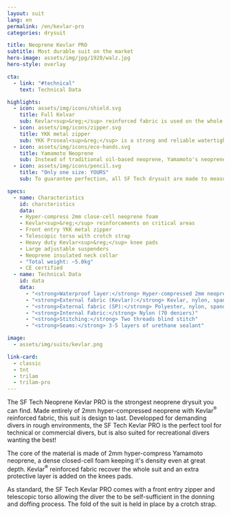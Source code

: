 ```yaml
---
layout: suit
lang: en
permalink: /en/kevlar-pro
categories: drysuit

title: Neoprene Kevlar PRO
subtitle: Most durable suit on the market
hero-image: assets/img/jpg/1920/walz.jpg
hero-style: overlay

cta:
  - link: "#technical"
    text: Technical Data

highlights:
  - icon: assets/img/icons/shield.svg
    title: Full Kelvar
    sub: Kevlar<sup>&reg;</sup> reinforced fabric is used on the whole suit, making it incredibly resistant
  - icon: assets/img/icons/zipper.svg
    title: YKK metal zipper
    sub: YKK Proseal<sup>&reg;</sup> is a strong and reliable watertight fastening solution
  - icon: assets/img/icons/eco-hands.svg
    title: Yamamoto Neoprene
    sub: Instead of traditional oil-based neoprene, Yamamoto's neoprene is made of calcium carbonate from limestone 
  - icon: assets/img/icons/pencil.svg
    title: "Only one size: YOURS"
    sub: To guarantee perfection, all SF Tech drysuit are made to measure with your choice of options and colors

specs:
  - name: Characteristics
    id: charcteristics
    data:
    - Hyper-compress 2mm close-cell neoprene foam
    - Kevlar<sup>&reg;</sup> reinforcements on critical areas
    - Front entry YKK metal zipper
    - Telescopic torso with crotch strap
    - Heavy duty Kevlar<sup>&reg;</sup> knee pads
    - Large adjustable suspenders
    - Neoprene insulated neck collar
    - "Total weight: ~5.0kg"
    - CE certified
  - name: Technical Data
    id: data
    data:
      - "<strong>Waterproof layer:</strong> Hyper-compressed 2mm neoprene"
      - "<strong>External fabric (Kevlar):</strong> Kevlar, nylon, spandex"
      - "<strong>External fabric (SP):</strong> Polyester, nylon, spandex"
      - "<strong>Internal Fabric:</strong> Nylon (70 deniers)"
      - "<strong>Stitching:</strong> Two threads blind stitch"
      - "<strong>Seams:</strong> 3-5 layers of urethane sealant"

image:
  - assets/img/suits/kevlar.png

link-card:
  - classic
  - tnt
  - trilam
  - trilam-pro
---
```

The SF Tech Neoprene Kevlar PRO is the strongest neoprene drysuit you can find. Made entirely of 2mm hyper-compressed neoprene with Kevlar<sup>&reg;</sup> reinforced fabric, this suit is design to last. Developped for demanding divers in rough environments, the SF Tech Kevlar PRO is the perfect tool for technical or commercial divers, but is also suited for recreational divers wanting the best!

The core of the material is made of 2mm hyper-compress Yamamoto neoprene, a dense closed-cell foam keeping it's density even at great depth. Kevlar<sup>&reg;</sup> reinforced fabric recover the whole suit and an extra protective layer is added on the knees pads.

As standard, the SF Tech Kevlar PRO comes with a front entry zipper and telescopic torso allowing the diver the to be self-sufficient in the donning and doffing process. The fold of the suit is held in place by a crotch strap.
